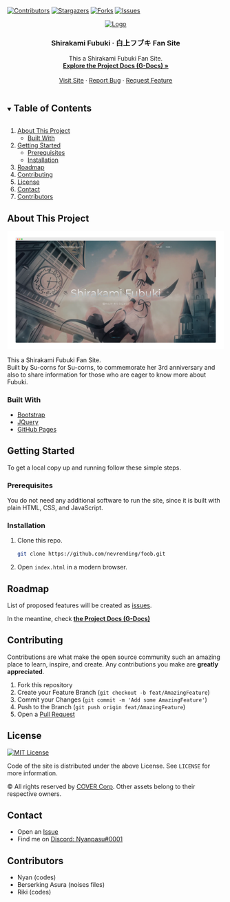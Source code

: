 [![Contributors][contributors-shield]][contributors-url]
[![Stargazers][stars-shield]][stars-url]
[![Forks][forks-shield]][forks-url]
[![Issues][issues-shield]][issues-url]
<br>
<p align="center">
  <a href="https://github.com/nevrending/foob">
    <img src="https://static.miraheze.org/hololivewiki/0/08/Shirakami_Fubuki_-_Signature.png" alt="Logo" height="120">
  </a>

  <h3 align="center">Shirakami Fubuki &middot; 白上フブキ Fan Site</h3>

  <p align="center">
    This a Shirakami Fubuki Fan Site.
    <br>
    <a href="https://docs.google.com/document/d/1wnTds0HMesNDvEDTzvfWZQhqzKAFjHsSBJ4sTuOx8kU/edit?usp=sharing" target="_blank"><strong>Explore the Project Docs (G-Docs) &raquo;</strong></a>
    <br>
    <br>
    <a href="https://foob.moe">Visit Site</a>
    &middot;
    <a href="https://github.com/nevrending/foob/issues">Report Bug</a>
    &middot;
    <a href="https://github.com/nevrending/foob/issues">Request Feature</a>
  </p>
</p>

<details open="open">
  <summary><h2 style="display: inline-block">Table of Contents</h2></summary>
  <ol>
    <li>
      <a href="#about-the-project">About This Project</a>
      <ul>
        <li><a href="#built-with">Built With</a></li>
      </ul>
    </li>
    <li>
      <a href="#getting-started">Getting Started</a>
      <ul>
        <li><a href="#prerequisites">Prerequisites</a></li>
        <li><a href="#installation">Installation</a></li>
      </ul>
    </li>
    <li><a href="#roadmap">Roadmap</a></li>
    <li><a href="#contributing">Contributing</a></li>
    <li><a href="#license">License</a></li>
    <li><a href="#contact">Contact</a></li>
    <li><a href="#contributors">Contributors</a></li>
  </ol>
</details>

## About This Project

[![Product Name Screen Shot][product-screenshot]](https://example.com)

This a Shirakami Fubuki Fan Site.
<br>
Built by Su-corns for Su-corns, to commemorate her 3rd anniversary and also to share information for those who are eager to know more about Fubuki.

### Built With

* [Bootstrap](https://getbootstrap.com)
* [JQuery](https://jquery.com)
* [GitHub Pages](https://pages.github.com)

## Getting Started

To get a local copy up and running follow these simple steps.

### Prerequisites

You do not need any additional software to run the site, since it is built with plain HTML, CSS, and JavaScript.

### Installation

1. Clone this repo.
   ```sh
   git clone https://github.com/nevrending/foob.git
   ```
2. Open `index.html` in a modern browser.

## Roadmap

List of proposed features will be created as [issues](https://github.com/nevrending/foob/issues).

In the meantine, check <a href="https://docs.google.com/document/d/1wnTds0HMesNDvEDTzvfWZQhqzKAFjHsSBJ4sTuOx8kU/edit?usp=sharing" target="_blank"><strong>the Project Docs (G-Docs)</strong></a>

## Contributing

Contributions are what make the open source community such an amazing place to learn, inspire, and create. Any contributions you make are **greatly appreciated**.

1. Fork this repository
2. Create your Feature Branch (`git checkout -b feat/AmazingFeature`)
3. Commit your Changes (`git commit -m 'Add some AmazingFeature'`)
4. Push to the Branch (`git push origin feat/AmazingFeature`)
5. Open a [Pull Request](https://github.com/nevrending/foob/pulls)

## License

[![MIT License][license-shield]][license-url]

Code of the site is distributed under the above License. See `LICENSE` for more information.

&copy; All rights reserved by [COVER Corp](https://cover-corp.com). Other assets belong to their respective owners.

## Contact

- Open an [Issue](https://github.com/nevrending/foob/issues)
- Find me on [Discord: Nyanpasu#0001](https://discord.com/users/825420147522928690/)

## Contributors

- Nyan (codes)
- Berserking Asura (noises files)
- Riki (codes)

[contributors-shield]: https://img.shields.io/github/contributors/nevrending/foob?style=for-the-badge
[contributors-url]: https://github.com/nevrending/foob/graphs/contributors
[forks-shield]: https://img.shields.io/github/forks/nevrending/foob?style=for-the-badge
[forks-url]: https://github.com/nevrending/foob/network/members
[stars-shield]: https://img.shields.io/github/stars/nevrending/foob?style=for-the-badge
[stars-url]: https://github.com/nevrending/foob/stargazers
[issues-shield]: https://img.shields.io/github/issues/nevrending/foob?style=for-the-badge
[issues-url]: https://github.com/nevrending/foob/issues
[license-shield]: https://img.shields.io/github/license/nevrending/foob?style=for-the-badge
[license-url]: https://github.com/nevrending/foob/blob/master/LICENSE
[product-screenshot]: assets/img/readme/screenshot.png
[discord-shield]: https://img.shields.io/discord/825420147522928690?style=for-the-badge

